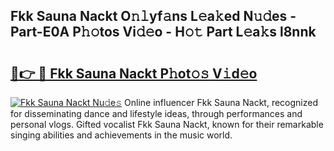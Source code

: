 ## Fkk Sauna Nackt O𝚗𝚕yf𝚊ns L𝚎a𝚔ed N𝚞𝚍es - Part-E0A P𝚑𝚘tos Vi𝚍𝚎o - H𝚘𝚝 Part L𝚎a𝚔s l8nnk

# <h2><a href="http://kfa2cgx.oniu.top/?m=Fkk+Sauna+Nackt">🔗👉 🔴 Fkk Sauna Nackt P𝚑ot𝚘𝚜 V𝚒d𝚎o</a></h2>

[![Fkk Sauna Nackt Nu𝚍e𝚜](https://i.imgur.com/0qMVB7G.gif)](http://kfa2cgx.oniu.top/?m=Fkk+Sauna+Nackt)
Online influencer Fkk Sauna Nackt, recognized for disseminating dance and lifestyle ideas, through performances and personal vlogs. Gifted vocalist Fkk Sauna Nackt, known for their remarkable singing abilities and achievements in the music world.  
